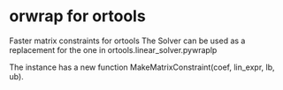 # orwrap for ortools

Faster matrix constraints for ortools
The Solver can be used as a replacement for the one in ortools.linear_solver.pywraplp

The instance has a new function MakeMatrixConstraint(coef, lin_expr, lb, ub).
